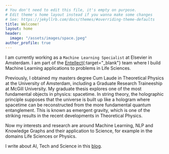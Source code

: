 ```yaml
---
# You don't need to edit this file, it's empty on purpose.
# Edit theme's home layout instead if you wanna make some changes
# See: https://jekyllrb.com/docs/themes/#overriding-theme-defaults
title: Welcome!
layout: home
header:
  image: "/assets/images/space.jpeg"
author_profile: true
---
```


I am currently working as a `Machine Learning Specialist` at Elsevier in Amsterdam. I am part of the [Entellect](https://www.elsevier.com/solutions/entellect){:target="_blank"} team where I build Machine Learning applications to problems in Life Sciences.

Previously, I obtained my masters degree Cum Laude in Theoretical Physics at the University of Amsterdam, including a Graduate Research Traineeship at McGill University. My graduate thesis explores one of the most fundamental objects in physics: spacetime. In string theory, the holographic principle supposes that the universe is built up like a hologram where spacetime can be reconstructed from the more fundamental quantum entanglement. This is known as emergent gravity, which is one of the striking results in the recent developments in Theoretical Physics.

Now my interests and research are around Machine Learning, NLP and Knowledge Graphs and their application to Science, for example in the domains Life Sciences or Physics.

I write about AI, Tech and Science in this [blog](posts).
